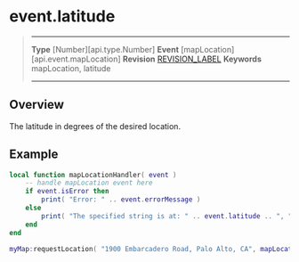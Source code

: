 
# event.latitude

> --------------------- ------------------------------------------------------------------------------------------
> __Type__              [Number][api.type.Number]
> __Event__             [mapLocation][api.event.mapLocation]
> __Revision__          [REVISION_LABEL](REVISION_URL)
> __Keywords__          mapLocation, latitude
> --------------------- ------------------------------------------------------------------------------------------

## Overview

The latitude in degrees of the desired location.

## Example
 
``````lua
local function mapLocationHandler( event )
    -- handle mapLocation event here
    if event.isError then
        print( "Error: " .. event.errorMessage )
    else
        print( "The specified string is at: " .. event.latitude .. ", " .. event.longitude )
    end
end

myMap:requestLocation( "1900 Embarcadero Road, Palo Alto, CA", mapLocationHandler )
``````

